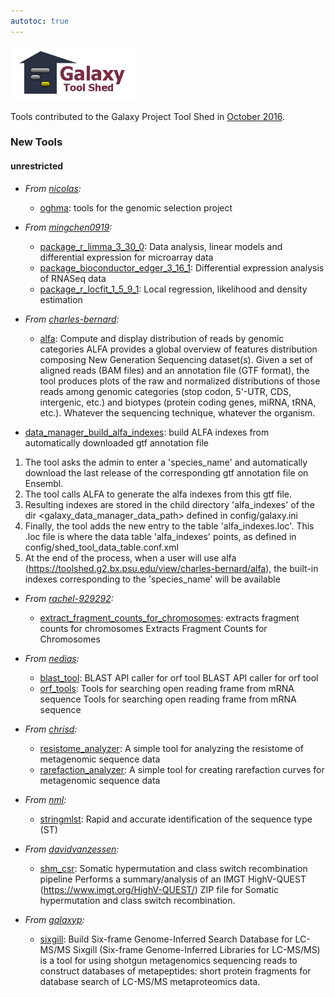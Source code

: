 ```yaml
---
autotoc: true
---
```

<div class='right'></div>

<div class='right'><a href='http://toolshed.g2.bx.psu.edu/'><img src="/src/images/logos/ToolShed.jpg" alt="Galaxy ToolShed" width=200 /></a></div>

Tools contributed to the Galaxy Project Tool Shed in [October 2016](/src/galaxy-updates/2016-11/index.md).

### New Tools

#### unrestricted

* *From [nicolas](https://toolshed.g2.bx.psu.edu/view/nicolas):*
  * [oghma](https://toolshed.g2.bx.psu.edu/view/nicolas/oghma): tools for the genomic selection project 

* *From [mingchen0919](https://toolshed.g2.bx.psu.edu/view/mingchen0919):*
  * [package_r_limma_3_30_0](https://toolshed.g2.bx.psu.edu/view/mingchen0919/package_r_limma_3_30_0): Data analysis, linear models and differential expression for microarray data 
  * [package_bioconductor_edger_3_16_1](https://toolshed.g2.bx.psu.edu/view/mingchen0919/package_bioconductor_edger_3_16_1): Differential expression analysis of RNASeq data 
  * [package_r_locfit_1_5_9_1](https://toolshed.g2.bx.psu.edu/view/mingchen0919/package_r_locfit_1_5_9_1): Local regression, likelihood and density estimation 

* *From [charles-bernard](https://toolshed.g2.bx.psu.edu/view/charles-bernard):*
  * [alfa](https://toolshed.g2.bx.psu.edu/view/charles-bernard/alfa): Compute and display distribution of reads by genomic categories ALFA provides a global overview of features distribution composing New Generation Sequencing dataset(s). Given a set of aligned reads (BAM files) and an annotation file (GTF format), the tool produces plots of the raw and normalized distributions of those reads among genomic categories (stop codon, 5'-UTR, CDS, intergenic, etc.) and biotypes (protein coding genes, miRNA, tRNA, etc.). Whatever the sequencing technique, whatever the organism.

* [data_manager_build_alfa_indexes](https://toolshed.g2.bx.psu.edu/view/charles-bernard/data_manager_build_alfa_indexes): build ALFA indexes from automatically downloaded gtf annotation file 
1. The tool asks the admin to enter a 'species_name' and automatically download the last release of the corresponding gtf annotation file on Ensembl.
2. The tool calls ALFA to generate the alfa indexes from this gtf file.
3. Resulting indexes are stored in the child directory 'alfa_indexes' of the dir <galaxy_data_manager_data_path> defined in config/galaxy.ini
4. Finally, the tool adds the new entry to the table 'alfa_indexes.loc'. This .loc file is where the data table 'alfa_indexes' points, as defined in config/shed_tool_data_table.conf.xml
5. At the end of the process, when a user will use alfa (https://toolshed.g2.bx.psu.edu/view/charles-bernard/alfa), the built-in indexes corresponding to the 'species_name' will be available

* *From [rachel-929292](https://toolshed.g2.bx.psu.edu/view/rachel-929292):*
  * [extract_fragment_counts_for_chromosomes](https://toolshed.g2.bx.psu.edu/view/rachel-929292/extract_fragment_counts_for_chromosomes): extracts fragment counts for chromosomes Extracts Fragment Counts for Chromosomes

* *From [nedias](https://toolshed.g2.bx.psu.edu/view/nedias):*
  * [blast_tool](https://toolshed.g2.bx.psu.edu/view/nedias/blast_tool): BLAST API caller for orf tool BLAST API caller for orf tool
  * [orf_tools](https://toolshed.g2.bx.psu.edu/view/nedias/orf_tools): Tools for searching open reading frame from mRNA sequence Tools for searching open reading frame from mRNA sequence

* *From [chrisd](https://toolshed.g2.bx.psu.edu/view/chrisd):*
  * [resistome_analyzer](https://toolshed.g2.bx.psu.edu/view/chrisd/resistome_analyzer): A simple tool for analyzing the resistome of metagenomic sequence data 
  * [rarefaction_analyzer](https://toolshed.g2.bx.psu.edu/view/chrisd/rarefaction_analyzer): A simple tool for creating rarefaction curves for metagenomic sequence data 

* *From [nml](https://toolshed.g2.bx.psu.edu/view/nml):*
  * [stringmlst](https://toolshed.g2.bx.psu.edu/view/nml/stringmlst): Rapid and accurate identification of the sequence type (ST) 

* *From [davidvanzessen](https://toolshed.g2.bx.psu.edu/view/davidvanzessen):*
  * [shm_csr](https://toolshed.g2.bx.psu.edu/view/davidvanzessen/shm_csr): Somatic hypermutation and class switch recombination pipeline Performs a summary/analysis of an IMGT HighV-QUEST  (https://www.imgt.org/HighV-QUEST/) ZIP file for Somatic hypermutation and class switch recombination.

* *From [galaxyp](https://toolshed.g2.bx.psu.edu/view/galaxyp):*
  * [sixgill](https://toolshed.g2.bx.psu.edu/view/galaxyp/sixgill): Build Six-frame Genome-Inferred Search Database for LC-MS/MS Sixgill (Six-frame Genome-Inferred Libraries for LC-MS/MS) is a tool for using shotgun metagenomics sequencing reads to construct databases of metapeptides: short protein fragments for database search of LC-MS/MS metaproteomics data.
